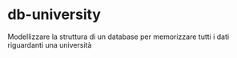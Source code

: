 # db-university
Modellizzare la struttura di un database per memorizzare tutti i dati riguardanti una università
